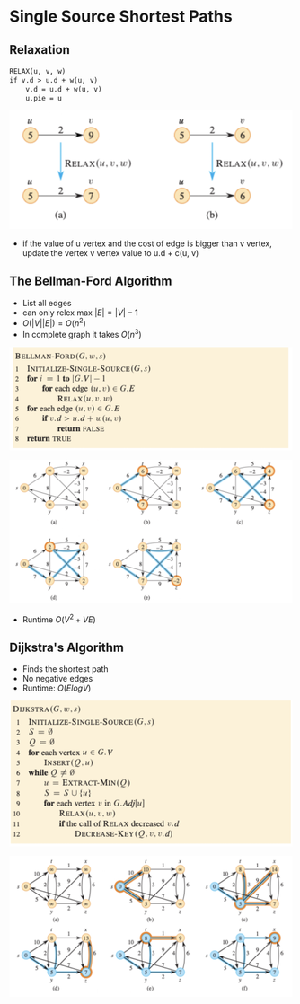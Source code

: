 # Single Source Shortest Paths

## Relaxation

```
RELAX(u, v, w)
if v.d > u.d + w(u, v)
    v.d = u.d + w(u, v)
    u.pie = u
```
![relaxation](../../static/cmpt-307/relaxation.png)

- if the value of u vertex and the cost of edge is bigger than v vertex, update the vertex v vertex value to u.d + c(u, v)

## The Bellman-Ford Algorithm
- List all edges
- can only relex max $|E| = |V| - 1$
- $O(|V||E|) = O(n^2)$
- In complete graph it takes $O(n^3)$

![bellman](../../static/cmpt-307/bellman.png)

![diagram](../../static/cmpt-307/bellman-diagram.png)

- Runtime $O(V^2 + VE)$

## Dijkstra's Algorithm
- Finds the shortest path
- No negative edges
- Runtime: $O(ElogV)$

![code](../../static/cmpt-307/dijkstra.png)

![diagram](../../static/cmpt-307/dijkstra-diagram.png)